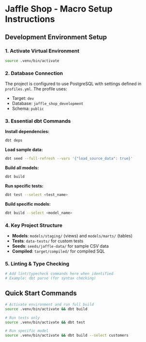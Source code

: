 # Jaffle Shop - Macro Setup Instructions

## Development Environment Setup

### 1. Activate Virtual Environment
```bash
source .venv/bin/activate
```

### 2. Database Connection
The project is configured to use PostgreSQL with settings defined in `profiles.yml`. The profile uses:
- Target: `dev` 
- Database: `jaffle_shop_development`
- Schema: `public`

### 3. Essential dbt Commands

**Install dependencies:**
```bash
dbt deps
```

**Load sample data:**
```bash
dbt seed --full-refresh --vars '{"load_source_data": true}'
```

**Build all models:**
```bash
dbt build
```

**Run specific tests:**
```bash
dbt test --select <test_name>
```

**Build specific models:**
```bash
dbt build --select <model_name>
```

### 4. Key Project Structure
- **Models**: `models/staging/` (views) and `models/marts/` (tables)
- **Tests**: `data-tests/` for custom tests
- **Seeds**: `seeds/jaffle-data/` for sample CSV data
- **Compiled**: `target/compiled/` for compiled SQL

### 5. Linting & Type Checking
```bash
# Add lint/typecheck commands here when identified
# Example: dbt parse (for syntax checking)
```

## Quick Start Commands
```bash
# Activate environment and run full build
source .venv/bin/activate && dbt build

# Run tests only
source .venv/bin/activate && dbt test

# Run specific model
source .venv/bin/activate && dbt build --select customers
```